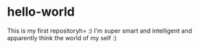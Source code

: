 # hello-world
This is my first repositoryh= :)
I'm super smart and intelligent and apparently think the world of my self :)
